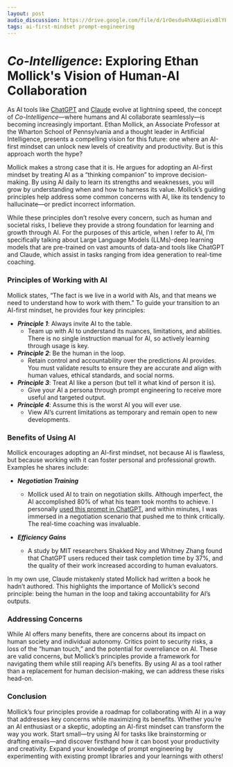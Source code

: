 ```yaml
---
layout: post
audio_discussion: https://drive.google.com/file/d/1rOesdu4hXAqUieixBlYEFsOSJEtTK5lj
tags: ai-first-mindset prompt-engineering
---
```

# *Co-Intelligence*: Exploring Ethan Mollick's Vision of Human-AI Collaboration

As AI tools like [ChatGPT](https://www.chatgpt.com) and [Claude](https://claude.ai) evolve at lightning speed, the concept of *Co-Intelligence*—where humans and AI collaborate seamlessly—is becoming increasingly important. Ethan Mollick, an Associate Professor at the Wharton School of Pennsylvania and a thought leader in Artificial Intelligence, presents a compelling vision for this future: one where an AI-first mindset can unlock new levels of creativity and productivity. But is this approach worth the hype? 

Mollick makes a strong case that it is. He argues for adopting an AI-first mindset by treating AI as a “thinking companion” to improve decision-making. By using AI daily to learn its strengths and weaknesses, you will grow by understanding when and how to harness its value. Mollick’s guiding principles help address some common concerns with AI, like its tendency to hallucinate—or predict incorrect information.

While these principles don’t resolve every concern, such as human and societal risks, I believe they provide a strong foundation for learning and growth through AI. For the purposes of this article, when I refer to AI, I’m specifically talking about Large Language Models (LLMs)-deep learning models that are pre-trained on vast amounts of data-and tools like ChatGPT and Claude, which assist in tasks ranging from idea generation to real-time coaching.

### Principles of Working with AI
Mollick states, “The fact is we live in a world with AIs, and that means we need to understand how to work with them.” To guide your transition to an AI-first mindset, he provides four key principles:

- ***Principle 1***: Always invite AI to the table.
  - Team up with AI to understand its nuances, limitations, and abilities. There is no single instruction manual for AI, so actively learning through usage is key.
- ***Principle 2***: Be the human in the loop.
  - Retain control and accountability over the predictions AI provides. You must validate results to ensure they are accurate and align with human values, ethical standards, and social norms.
- ***Principle 3***: Treat AI like a person (but tell it what kind of person it is).
  - Give your AI a persona through prompt engineering to receive more useful and targeted output.
- ***Principle 4***: Assume this is the worst AI you will ever use.
  - View AI’s current limitations as temporary and remain open to new developments.
 
### Benefits of Using AI
Mollick encourages adopting an AI-first mindset, not because AI is flawless, but because working with it can foster personal and professional growth. Examples he shares include:

- ***Negotiation Training***
  - Mollick used AI to train on negotiation skills. Although imperfect, the AI accomplished 80% of what his team took months to achieve. I personally [used this prompt in ChatGPT](../documentation/NegotiationExample.md), and within minutes, I was immersed in a negotiation scenario that pushed me to think critically. The real-time coaching was invaluable.

- ***Efficiency Gains***
  - A study by MIT researchers Shakked Noy and Whitney Zhang found that ChatGPT users reduced their task completion time by 37%, and the quality of their work increased according to human evaluators.

In my own use, Claude mistakenly stated Mollick had written a book he hadn’t authored. This highlights the importance of Mollick’s second principle: being the human in the loop and taking accountability for AI’s outputs.

### Addressing Concerns

While AI offers many benefits, there are concerns about its impact on human society and individual autonomy. Critics point to security risks, a loss of the “human touch,” and the potential for overreliance on AI. These are valid concerns, but Mollick’s principles provide a framework for navigating them while still reaping AI’s benefits. By using AI as a tool rather than a replacement for human decision-making, we can address these risks head-on.

### Conclusion

Mollick’s four principles provide a roadmap for collaborating with AI in a way that addresses key concerns while maximizing its benefits. Whether you’re an AI enthusiast or a skeptic, adopting an AI-first mindset can transform the way you work. Start small—try using AI for tasks like brainstorming or drafting emails—and discover firsthand how it can boost your productivity and creativity. Expand your knowledge of prompt engineering by experimenting with existing prompt libraries and your learnings with others!

